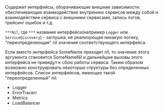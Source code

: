 Содержит интерфейсы, оборачивающие внешние зависимости: обеспечивающие взаимодействие внутренних сервисов между собой и взаимодействие сервиса с внешними сервисами, запись логов, трейсинг ошибок и т.д.  

`***Nil`, где `***` название интерфейса(например `Logger` или `ServiceDiscovery`) - заглушка, не реализующая никакую логику, "переопределяющая" nil значение соответствующего интерфейса. 

Если вместо интерфейса SomeName приходит nil, то значение этого аргумента становится SomeNameNil и дальнейшие вызовы этого интерфейса не приведут к сбою работы сервиса. Таким образом возможно конструировать некоторые структуры без определенных интерфейсов. Список интерфейсов, имеющих такой "переопределенный" nil:
* Logger
* ErrorTracerr
* Metrics
* LoadBalancer
